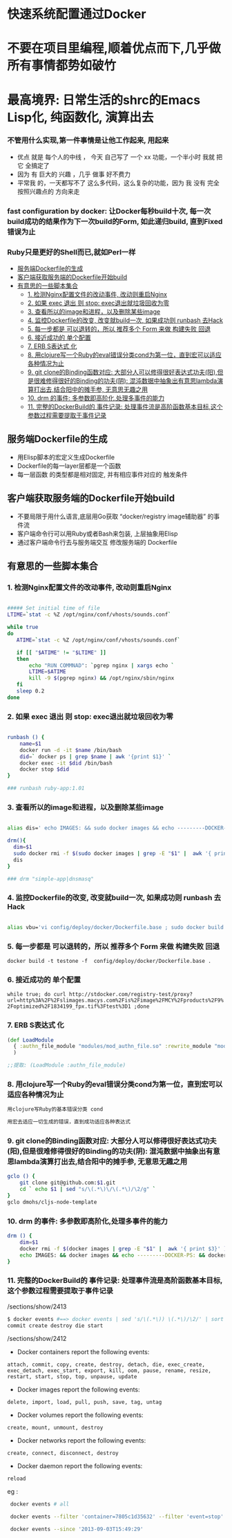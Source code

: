 # 快速系统配置通过Docker 

# 不要在项目里编程,顺着优点而下,几乎做所有事情都势如破竹 

# 最高境界: 日常生活的shrc的Emacs Lisp化, 纯函数化, 演算出去

### 不管用什么实现,第一件事情是让他工作起来, 用起来

* 优点 就是 每个人的中线 ， 今天 自己写了 一个 xx 功能，一个半小时 我就 把它 全搞定了
* 因为 有 巨大的 兴趣 ，几乎 做事 好不费力
* 平常我 的，一天都写不了 这么多代码，这么复杂的功能，因为 我 没有 完全 按照兴趣点的 方向来走

### fast configuration by docker: 让Docker每秒build十次, 每一次build成功的结果作为下一次build的Form, 如此递归build, 直到Fixed错误为止

### Ruby只是更好的Shell而已,就如Perl一样

- [服务端Dockerfile的生成](#%E6%9C%8D%E5%8A%A1%E7%AB%AFdockerfile%E7%9A%84%E7%94%9F%E6%88%90)
- [客户端获取服务端的Dockerfile开始build](#%E5%AE%A2%E6%88%B7%E7%AB%AF%E8%8E%B7%E5%8F%96%E6%9C%8D%E5%8A%A1%E7%AB%AF%E7%9A%84dockerfile%E5%BC%80%E5%A7%8Bbuild)
- [有意思的一些脚本集合](#%E6%9C%89%E6%84%8F%E6%80%9D%E7%9A%84%E4%B8%80%E4%BA%9B%E8%84%9A%E6%9C%AC%E9%9B%86%E5%90%88)
  - [1. 检测Nginx配置文件的改动事件, 改动则重启Nginx](#1-%E6%A3%80%E6%B5%8Bnginx%E9%85%8D%E7%BD%AE%E6%96%87%E4%BB%B6%E7%9A%84%E6%94%B9%E5%8A%A8%E4%BA%8B%E4%BB%B6-%E6%94%B9%E5%8A%A8%E5%88%99%E9%87%8D%E5%90%AFnginx)
  - [2. 如果 exec 退出 则 stop: exec退出就垃圾回收为零](#2-%E5%A6%82%E6%9E%9C-exec-%E9%80%80%E5%87%BA-%E5%88%99-stop-exec%E9%80%80%E5%87%BA%E5%B0%B1%E5%9E%83%E5%9C%BE%E5%9B%9E%E6%94%B6%E4%B8%BA%E9%9B%B6)
  - [3. 查看所以的image和进程，以及删除某些image](#3-%E6%9F%A5%E7%9C%8B%E6%89%80%E4%BB%A5%E7%9A%84image%E5%92%8C%E8%BF%9B%E7%A8%8B%EF%BC%8C%E4%BB%A5%E5%8F%8A%E5%88%A0%E9%99%A4%E6%9F%90%E4%BA%9Bimage)
  - [4. 监控Dockerfile的改变, 改变就build一次, 如果成功则 runbash 去Hack](#4-%E7%9B%91%E6%8E%A7dockerfile%E7%9A%84%E6%94%B9%E5%8F%98-%E6%94%B9%E5%8F%98%E5%B0%B1build%E4%B8%80%E6%AC%A1-%E5%A6%82%E6%9E%9C%E6%88%90%E5%8A%9F%E5%88%99-runbash-%E5%8E%BBhack)
  - [5. 每一步都是 可以退转的，所以 推荐多个 Form 来做 构建失败 回退](#5-%E6%AF%8F%E4%B8%80%E6%AD%A5%E9%83%BD%E6%98%AF-%E5%8F%AF%E4%BB%A5%E9%80%80%E8%BD%AC%E7%9A%84%EF%BC%8C%E6%89%80%E4%BB%A5-%E6%8E%A8%E8%8D%90%E5%A4%9A%E4%B8%AA-form-%E6%9D%A5%E5%81%9A-%E6%9E%84%E5%BB%BA%E5%A4%B1%E8%B4%A5-%E5%9B%9E%E9%80%80)
  - [6. 接近成功的 单个配置](#6-%E6%8E%A5%E8%BF%91%E6%88%90%E5%8A%9F%E7%9A%84-%E5%8D%95%E4%B8%AA%E9%85%8D%E7%BD%AE)
  - [7. ERB S表达式 化](#7-erb-s%E8%A1%A8%E8%BE%BE%E5%BC%8F-%E5%8C%96)
  - [8. 用clojure写一个Ruby的eval错误分类cond为第一位，直到宏可以适应各种情况为止](#8-%E7%94%A8clojure%E5%86%99%E4%B8%80%E4%B8%AAruby%E7%9A%84eval%E9%94%99%E8%AF%AF%E5%88%86%E7%B1%BBcond%E4%B8%BA%E7%AC%AC%E4%B8%80%E4%BD%8D%EF%BC%8C%E7%9B%B4%E5%88%B0%E5%AE%8F%E5%8F%AF%E4%BB%A5%E9%80%82%E5%BA%94%E5%90%84%E7%A7%8D%E6%83%85%E5%86%B5%E4%B8%BA%E6%AD%A2)
  - [9.  git clone的Binding函数对应: 大部分人可以修得很好表达式功夫(阳),但是很难修得很好的Binding的功夫(阴): 混沌数据中抽象出有意思lambda演算打出去,结合阳中的摊手参, 无意思无趣之用](#9--git-clone%E7%9A%84binding%E5%87%BD%E6%95%B0%E5%AF%B9%E5%BA%94-%E5%A4%A7%E9%83%A8%E5%88%86%E4%BA%BA%E5%8F%AF%E4%BB%A5%E4%BF%AE%E5%BE%97%E5%BE%88%E5%A5%BD%E8%A1%A8%E8%BE%BE%E5%BC%8F%E5%8A%9F%E5%A4%AB%E9%98%B3%E4%BD%86%E6%98%AF%E5%BE%88%E9%9A%BE%E4%BF%AE%E5%BE%97%E5%BE%88%E5%A5%BD%E7%9A%84binding%E7%9A%84%E5%8A%9F%E5%A4%AB%E9%98%B4-%E6%B7%B7%E6%B2%8C%E6%95%B0%E6%8D%AE%E4%B8%AD%E6%8A%BD%E8%B1%A1%E5%87%BA%E6%9C%89%E6%84%8F%E6%80%9Dlambda%E6%BC%94%E7%AE%97%E6%89%93%E5%87%BA%E5%8E%BB%E7%BB%93%E5%90%88%E9%98%B3%E4%B8%AD%E7%9A%84%E6%91%8A%E6%89%8B%E5%8F%82-%E6%97%A0%E6%84%8F%E6%80%9D%E6%97%A0%E8%B6%A3%E4%B9%8B%E7%94%A8)
  - [10. drm 的事件: 多参数即高阶化,处理多事件的能力](#10-drm-%E7%9A%84%E4%BA%8B%E4%BB%B6-%E5%A4%9A%E5%8F%82%E6%95%B0%E5%8D%B3%E9%AB%98%E9%98%B6%E5%8C%96%E5%A4%84%E7%90%86%E5%A4%9A%E4%BA%8B%E4%BB%B6%E7%9A%84%E8%83%BD%E5%8A%9B)
  - [11. 完整的DockerBuild的 事件记录: 处理事件流是高阶函数基本目标,这个参数过程需要提取于事件记录](#11-%E5%AE%8C%E6%95%B4%E7%9A%84dockerbuild%E7%9A%84-%E4%BA%8B%E4%BB%B6%E8%AE%B0%E5%BD%95-%E5%A4%84%E7%90%86%E4%BA%8B%E4%BB%B6%E6%B5%81%E6%98%AF%E9%AB%98%E9%98%B6%E5%87%BD%E6%95%B0%E5%9F%BA%E6%9C%AC%E7%9B%AE%E6%A0%87%E8%BF%99%E4%B8%AA%E5%8F%82%E6%95%B0%E8%BF%87%E7%A8%8B%E9%9C%80%E8%A6%81%E6%8F%90%E5%8F%96%E4%BA%8E%E4%BA%8B%E4%BB%B6%E8%AE%B0%E5%BD%95)


## 服务端Dockerfile的生成
* 用Elisp脚本的宏定义生成Dockerfile
* Dockerfile的每一layer层都是一个函数
* 每一层函数 的类型都是相对固定, 并有相应事件对应的 触发条件 

## 客户端获取服务端的Dockerfile开始build
* 不要局限于用什么语言,底层用Go获取 “docker/registry image辅助器” 的事件流
* 客户端命令行可以用Ruby或者Bash来包装, 上层抽象用Elisp
* 通过客户端命令行去与服务端交互 修改服务端的 Dockerfile

## 有意思的一些脚本集合 

### 1. 检测Nginx配置文件的改动事件, 改动则重启Nginx

```bash

##### Set initial time of file
LTIME=`stat -c %Z /opt/nginx/conf/vhosts/sounds.conf`

while true
do
   ATIME=`stat -c %Z /opt/nginx/conf/vhosts/sounds.conf`

   if [[ "$ATIME" != "$LTIME" ]]
   then
       echo "RUN COMMNAD": `pgrep nginx | xargs echo `
       LTIME=$ATIME
       kill -9 $(pgrep nginx) && /opt/nginx/sbin/nginx 
   fi
   sleep 0.2
done

```

### 2. 如果 exec 退出 则 stop: exec退出就垃圾回收为零 

```bash

runbash () {
    name=$1
    docker run -d -it $name /bin/bash
    did=` docker ps | grep $name | awk '{print $1}' `
    docker exec -it $did /bin/bash
    docker stop $did
}

### runbash ruby-app:1.01

```


### 3. 查看所以的image和进程，以及删除某些image


```bash

alias dis=' echo IMAGES: && sudo docker images && echo ---------DOCKER-PS: && sudo docker ps '

drm(){
  dim=$1
  sudo docker rmi -f $(sudo docker images | grep -E "$1" |  awk '{ print $3}' )
  dis
}

### drm "simple-app|dnsmasq"

```
### 4. 监控Dockerfile的改变, 改变就build一次, 如果成功则 runbash 去Hack

```bash

alias vbu='vi config/deploy/docker/Dockerfile.base ; sudo docker build -t regsvcs-base:1.01 -f config/deploy/docker/Dockerfile.base . '


```

### 5. 每一步都是 可以退转的，所以 推荐多个 Form 来做 构建失败 回退
` docker build -t testone -f  config/deploy/docker/Dockerfile.base . `

### 6. 接近成功的 单个配置
` while true; do curl http://stdocker.com/registry-test/proxy?url=http%3A%2F%2Fslimages.macys.com%2Fis%2Fimage%2FMCY%2Fproducts%2F9%2Foptimized%2F1834199_fpx.tif%3Ftest%3D1 ;done  `

### 7. ERB S表达式 化

```clojure
(def LoadModule
  { :authn_file_module "modules/mod_authn_file.so" :rewrite_module "modules/mod_rewrite.so" }
  )

;;提取: (LoadModule :authn_file_module)
```

### 8. 用clojure写一个Ruby的eval错误分类cond为第一位，直到宏可以适应各种情况为止

```bash
用clojure写Ruby的基本错误分类 cond

用宏去适应一切生成的错误，直到成功适应各种表达式

```

### 9.  git clone的Binding函数对应: 大部分人可以修得很好表达式功夫(阳),但是很难修得很好的Binding的功夫(阴): 混沌数据中抽象出有意思lambda演算打出去,结合阳中的摊手参, 无意思无趣之用

```bash
gclo () {
    git clone git@github.com:$1.git
    cd ` echo $1 | sed "s/\(.*\)\/\(.*\)/\2/g" `
}
gclo dmohs/cljs-node-template
```

### 10. drm 的事件: 多参数即高阶化,处理多事件的能力

```bash
drm () {
    dim=$1
    docker rmi -f $(docker images | grep -E "$1" |  awk '{ print $3}' )
    echo IMAGES: && docker images && echo ---------DOCKER-PS: && docker ps
}
```

### 11. 完整的DockerBuild的 事件记录: 处理事件流是高阶函数基本目标,这个参数过程需要提取于事件记录

/sections/show/2413
```bash
$ docker events #==> docker events | sed 's/\(.*\)) \(.*\)/\2/' | sort | uniq
commit create destroy die start

```
/sections/show/2412


* Docker containers report the following events:

` attach, commit, copy, create, destroy, detach, die, exec_create, exec_detach, exec_start, export, kill, oom, pause, rename, resize, restart, start, stop, top, unpause, update ` 

* Docker images report the following events:

` delete, import, load, pull, push, save, tag, untag ` 

* Docker volumes report the following events:

` create, mount, unmount, destroy ` 

* Docker networks report the following events:

` create, connect, disconnect, destroy `

* Docker daemon report the following events:

` reload ` 

eg : 

```bash
 docker events # all 

 docker events --filter 'container=7805c1d35632' --filter 'event=stop'

 docker events --since '2013-09-03T15:49:29'

```

